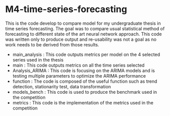 # M4-time-series-forecasting
This is the code develop to compare model for my undergraduate thesis in time series forecasting. The goal was to compare usual statistical method of forecasting to different state of the art neural network approach.
This code was written only to produce output and re-usability was not a goal as no work needs to be derived from those results. 

- main_analysis : This code outputs  metrics per model on the 4 selected series used in the thesis
- main : This code outputs metrics on all the time series selected
- Analysis_ARIMA : This code is focusing on the ARIMA models and is testing multiple parameters to optimize the ARIMA performance
- function : The code is composed of the useful function such as trend detection, stationarity test, data transformation
- models_bench : This code is used to produce the benchmark used in the competition 
- metrics : This code is the implementation of the metrics used in the competition
